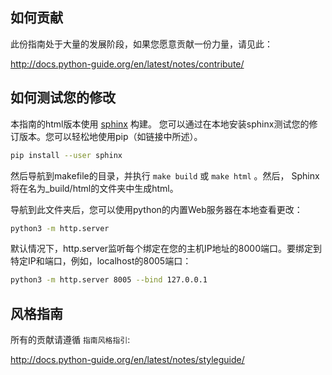 如何贡献
-----------------

此份指南处于大量的发展阶段，如果您愿意贡献一份力量，请见此：

http://docs.python-guide.org/en/latest/notes/contribute/

如何测试您的修改
------------------------

本指南的html版本使用 [sphinx](http://www.sphinx-doc.org/en/stable/) 构建。 
您可以通过在本地安装sphinx测试您的修订版本。您可以轻松地使用pip（如链接中所述）。

``` bash
pip install --user sphinx
```

然后导航到makefile的目录，并执行 ```make build``` 或 ```make html``` 。然后，
Sphinx将在名为_build/html的文件夹中生成html。

导航到此文件夹后，您可以使用python的内置Web服务器在本地查看更改：

``` bash
python3 -m http.server
```

默认情况下，http.server监听每个绑定在您的主机IP地址的8000端口。要绑定到特定IP和端口，例如，localhost的8005端口：

``` bash
python3 -m http.server 8005 --bind 127.0.0.1
```


风格指南
-----------

所有的贡献请遵循 `指南风格指引`:

http://docs.python-guide.org/en/latest/notes/styleguide/
